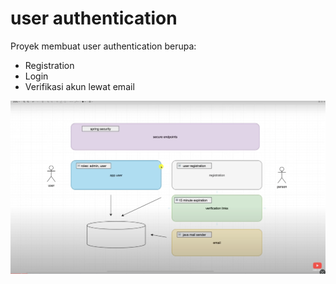# user authentication 


Proyek membuat user authentication berupa:
 -  Registration
 -  Login
 - Verifikasi akun lewat email

![img.png](img/img.png)